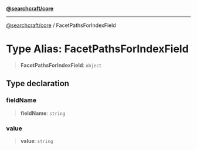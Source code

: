 [**@searchcraft/core**](https://docs.searchcraft.io/reference/sdk/core/README.md)

***

[@searchcraft/core](https://docs.searchcraft.io/reference/sdk/core/globals.md) / FacetPathsForIndexField

# Type Alias: FacetPathsForIndexField

> **FacetPathsForIndexField**: `object`

## Type declaration

### fieldName

> **fieldName**: `string`

### value

> **value**: `string`
